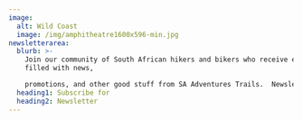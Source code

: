 ```yaml
---
image:
  alt: Wild Coast
  image: /img/amphitheatre1600x596-min.jpg
newsletterarea:
  blurb: >-
    Join our community of South African hikers and bikers who receive emails
    filled with news,

    promotions, and other good stuff from SA Adventures Trails.  Newsletter published quarterly.
  heading1: Subscribe for
  heading2: Newsletter
---
```

